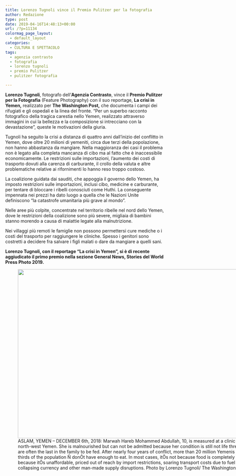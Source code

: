 ```yaml
---
title: Lorenzo Tugnoli vince il Premio Pulitzer per la fotografia
author: Redazione
type: post
date: 2019-04-16T14:48:13+00:00
url: /?p=11134
colormag_page_layout:
  - default_layout
categories:
  - CULTURA E SPETTACOLO
tags:
  - agenzia contrasto
  - fotografia
  - lorenzo tugnoli
  - premio Pulitzer
  - pulitzer fotografia

---
```

**Lorenzo Tugnoli**, fotografo dell’**Agenzia Contrasto**, vince il **Premio Pulitzer per la Fotografia** (Feature Photography) con il suo reportage, **La crisi in Yemen,** realizzato per **The Washington Post,** che documenta i campi dei rifugiati e gli ospedali e la linea del fronte. “Per un superbo racconto fotografico della tragica carestia nello Yemen, realizzato attraverso immagini in cui la bellezza e la composizione si intrecciano con la devastazione”, queste le motivazioni della giuria.

Tugnoli ha seguito la crisi a distanza di quattro anni dall’inizio del conflitto in Yemen, dove oltre 20 milioni di yemeniti, circa due terzi della popolazione, non hanno abbastanza da mangiare. Nella maggioranza dei casi il problema non è legato alla completa mancanza di cibo ma al fatto che è inaccessibile economicamente. Le restrizioni sulle importazioni, l’aumento dei costi di trasporto dovuti alla carenza di carburante, il crollo della valuta e altre problematiche relative ai rifornimenti lo hanno reso troppo costoso.

La coalizione guidata dai sauditi, che appoggia il governo dello Yemen, ha imposto restrizioni sulle importazioni, inclusi cibo, medicine e carburante, per tentare di bloccare i ribelli conosciuti come Huthi. La conseguente impennata nei prezzi ha dato luogo a quella che le Nazioni Unite definiscono “la catastrofe umanitaria più grave al mondo”.

Nelle aree più colpite, concentrate nel territorio ribelle nel nord dello Yemen, dove le restrizioni della coalizione sono più severe, migliaia di bambini stanno morendo a causa di malattie legate alla malnutrizione.

Nei villaggi più remoti le famiglie non possono permettersi cure mediche o i costi del trasporto per raggiungere le cliniche. Spesso i genitori sono costretti a decidere fra salvare i figli malati o dare da mangiare a quelli sani.

**Lorenzo Tugnoli, con il reportage “La crisi in Yemen”, si è di recente aggiudicato il primo premio nella sezione General News, Stories del World Press Photo 2019.**

<figure id="attachment_11135" aria-describedby="caption-attachment-11135" style="width: 800px" class="wp-caption aligncenter"><img decoding="async" loading="lazy" class="wp-image-11135 size-large" src="https://progressonline.it/wp-content/uploads/2019/04/3_Aslam-Yemen-6-dicembre-2018-©-Lorenzo-Tugnoli_Contrasto-1024x683.jpg" alt="" width="800" height="534" /><figcaption id="caption-attachment-11135" class="wp-caption-text">ASLAM, YEMEN &#8211; DECEMBER 6th, 2018:  
Marwah Hareb Mohammed Abdullah, 10, is measured at a clinic in Aslam, in north-west Yemen. She is malnourished but can not be admitted because her condition is still not life threatening. Girls are often the last in the family to be fed.  
After nearly four years of conflict, more than 20 million Yemenis Ñ roughly two-thirds of the population Ñ donÕt have enough to eat. In most cases, itÕs not because food is completely unavailable but because itÕs unaffordable, priced out of reach by import restrictions, soaring transport costs due to fuel scarcity, a collapsing currency and other man-made supply disruptions.  
Photo by Lorenzo Tugnoli/ The Washington Post/ Contrasto</figcaption></figure>